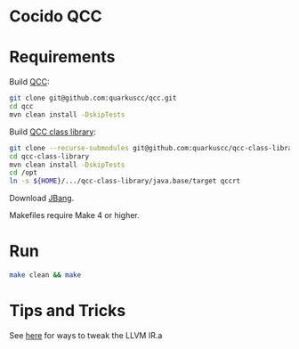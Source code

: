 # Cocido QCC

# Requirements

Build [QCC](https://github.com/quarkuscc/qcc):

```bash
git clone git@github.com:quarkuscc/qcc.git
cd qcc
mvn clean install -DskipTests
```

Build [QCC class library](https://github.com/quarkuscc/qcc-class-library):

```bash
git clone --recurse-submodules git@github.com:quarkuscc/qcc-class-library.git
cd qcc-class-library
mvn clean install -DskipTests
cd /opt
ln -s ${HOME}/.../qcc-class-library/java.base/target qccrt
```

Download [JBang](https://github.com/jbangdev/jbang).

Makefiles require Make 4 or higher.

# Run

```bash
make clean && make
```

# Tips and Tricks

See 
[here](https://www.usna.edu/Users/cs/wcbrown/courses/F19SI413/lec/l19/lec.html)
for ways to tweak the LLVM IR.a